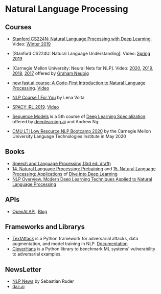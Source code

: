 # Natural Language Processing

## Courses ##
- [Stanford CS224N: Natural Language Processing with Deep Learning](https://web.stanford.edu/class/cs224n/). Video: [Winter 2019](https://www.youtube.com/playlist?list=PLoROMvodv4rOhcuXMZkNm7j3fVwBBY42z)

- [Stanford CS224U: Natural Language Understanding]. Video: [Spring 2019](https://www.youtube.com/playlist?list=PLoROMvodv4rObpMCir6rNNUlFAn56Js20)

- [Carnegie Mellon University: Neural Nets for NLP]. Video: [2020](https://www.youtube.com/playlist?list=PL8PYTP1V4I8CJ7nMxMC8aXv8WqKYwj-aJ), [2019](https://www.youtube.com/playlist?list=PL8PYTP1V4I8Ajj7sY6sdtmjgkt7eo2VMs), [2018](https://www.youtube.com/playlist?list=PL8PYTP1V4I8Ba7-rY4FoB4-jfuJ7VDKEE), [2017](https://www.youtube.com/playlist?list=PL8PYTP1V4I8ABXzdqtOpB_eqBlVAz_xPT) offered by [Graham Neubig](http://phontron.com)

- [new fast.ai course: A Code-First Introduction to Natural Language Processing](https://www.fast.ai/2019/07/08/fastai-nlp/). [Video](https://www.youtube.com/playlist?list=PLtmWHNX-gukKocXQOkQjuVxglSDYWsSh9)

- [NLP Course | For You](https://lena-voita.github.io/nlp_course.html) by Lena Voita

- [SPACY IRL 2019](https://irl.spacy.io/2019/). [Video](https://www.youtube.com/playlist?list=PLBmcuObd5An4UC6jvK_-eSl6jCvP1gwXc)

- [Sequence Models](https://www.coursera.org/learn/nlp-sequence-models) is a 5th course of [Deep Learning Specialization](https://www.coursera.org/specializations/deep-learning) offered by [deeplearning.ai](https://www.deeplearning.ai/) and Andrew Ng

- [CMU LTI Low Resource NLP Bootcamp 2020](https://github.com/neubig/lowresource-nlp-bootcamp-2020) by the Carnegie Mellon University Language Technologies Institute in May 2020

## Books ##
- [Speech and Language Processing (3rd ed. draft)](https://web.stanford.edu/~jurafsky/slp3/)
- [14. Natural Language Processing: Pretraining](https://d2l.ai/chapter_natural-language-processing-pretraining/index.html) and [15. Natural Language Processing: Applications](https://d2l.ai/chapter_natural-language-processing-applications/index.html) of [Dive into Deep Learning](https://d2l.ai/)
- [NLP Overview. Modern Deep Learning Techniques Applied to Natural Language Processing](https://nlpoverview.com/)

## APIs ##
- [OpenAI API](https://beta.openai.com/). [Blog](https://openai.com/blog/openai-api/)

## Frameworks and Librarys ##
- [TextAttack](https://github.com/QData/TextAttack) is a Python framework for adversarial attacks, data augmentation, and model training in NLP. [Documentation](https://textattack.readthedocs.io/en/latest/)
- [CleverHans](https://github.com/tensorflow/cleverhans) is a Python library to benchmark ML systems' vulnerability to adversarial examples.

## NewsLetter ##
- [NLP News](http://newsletter.ruder.io/) by Sebastian Ruder
- [dair.ai](https://dair.ai/)
